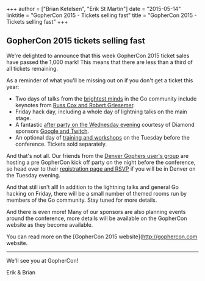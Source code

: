 +++
author = ["Brian Ketelsen", "Erik St Martin"]
date = "2015-05-14"
linktitle = "GopherCon 2015 - Tickets selling fast"
title = "GopherCon 2015 - Tickets selling fast"
+++
## GopherCon 2015 tickets selling fast

We're delighted to announce that this week GopherCon 2015 ticket sales have passed the 1,000 mark! This means that there are less than a third of all tickets remaining.

As a reminder of what you'll be missing out on if you don't get a ticket this year:

- Two days of talks from the [brightest minds](http://gophercon.com/speakers/) in the Go community include keynotes from [Russ Cox and Robert Griesemer](http://gophercon.com/#keynotes).
- Friday hack day, including a whole day of lightning talks on the main stage.
- A fantastic [after party on the Wednesday evening](http://gophercon.com/events/after-party/) courtesy of Diamond sponsors [Google and Twitch](http://gophercon.com/sponsors/).
- An optional day of [training and workshops](http://gophercon.com/#workshop-schedule) on the Tuesday before the conference. Tickets sold separately.

And that's not all. Our friends from the [Denver Gophers user's group](http://www.meetup.com/Denver-Go-Language-User-Group/) are hosting a pre GopherCon kick off party on the night before the conference, so head over to their [registration page and RSVP](http://www.meetup.com/Denver-Go-Language-User-Group/events/222335594/) if you will be in Denver on the Tuesday evening.

And that still isn't all! In addition to the lightning talks and general Go hacking on Friday, there will be a small number of themed rooms run by members of the Go community. Stay tuned for more details.

And there is even more! Many of our sponsors are also planning events around the conference, more details will be available on the GopherCon website as they become available.

You can read more on the [GopherCon 2015 website](http://gophercon.com website.

----
We'll see you at GopherCon!

Erik & Brian
